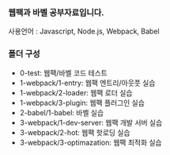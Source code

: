 ### 웹팩과 바벨 공부자료입니다.

사용언어 : Javascript, Node.js, Webpack, Babel

### 폴더 구성

-  0-test: 웹팩/바벨 코드 테스트
-  1-webpack/1-entry: 웹팩 엔트리/아웃풋 실습
-  1-webpack/2-loader: 웹팩 로더 실습
-  1-webpack/3-plugin: 웹팩 플러그인 실습
-  2-babel/1-babel: 바벨 실습
-  3-webpack/1-dev-server: 웹팩 개발 서버 실습
-  3-webpack/2-hot: 웹팩 핫로딩 실습
-  3-webpack/3-optimazation: 웹팩 최적화 실습
